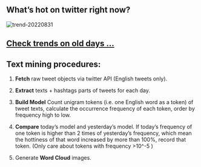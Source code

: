 ## What’s hot on twitter right now?

![trend-20220831][wordcloud]

[wordcloud]: https://raw.githubusercontent.com/xdqc/tweet-trend-everyday/master/word-cloud/trend-20220831.png?token=AF5V4P7ADR6KQBZ4CEDTNIK6AXRMU "trend-20220831"

## [Check trends on old days ...](https://github.com/xdqc/tweet-trend-everyday/tree/master/word-cloud)

## Text mining procedures:

1. **Fetch** raw tweet objects via twitter API (English tweets only).

2. **Extract** texts + hashtags parts of tweets for each day.

3. **Build Model** Count unigram tokens (i.e. one English word as a token) of tweet texts, calculate the occurrence frequency of each token, order by frequency high to low.

4. **Compare** today’s model and yesterday’s model. If today’s frequency of one token is higher than 2 times of yesterday’s frequency, which mean the hottiness of that word increased by more than 100%, record that token. (Only care about tokens with frequency >10^-5 )

5. Generate **Word Cloud** images.
